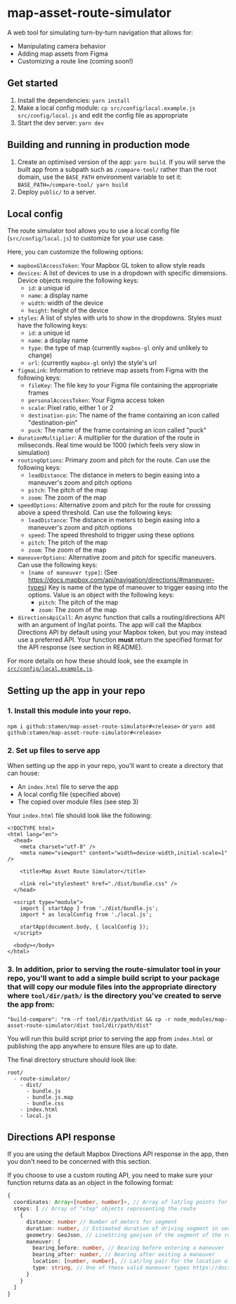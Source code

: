 # map-asset-route-simulator

A web tool for simulating turn-by-turn navigation that allows for:

- Manipulating camera behavior
- Adding map assets from Figma
- Customizing a route line (coming soon!)

## Get started

1. Install the dependencies: `yarn install`
2. Make a local config module: `cp src/config/local.example.js src/config/local.js` and edit the config file as appropriate
3. Start the dev server: `yarn dev`

## Building and running in production mode

1. Create an optimised version of the app: `yarn build`. If you will serve the built app from a subpath such as `/compare-tool/` rather than the root domain, use the `BASE_PATH` environment variable to set it: `BASE_PATH=/compare-tool/ yarn build`
2. Deploy `public/` to a server.

## Local config

The route simulator tool allows you to use a local config file (`src/config/local.js`) to customize for your use case.

Here, you can customize the following options:

- `mapboxGlAccessToken`: Your Mapbox GL token to allow style reads
- `devices`: A list of devices to use in a dropdown with specific dimensions. Device objects require the following keys:
  - `id`: a unique id
  - `name`: a display name
  - `width`: width of the device
  - `height`: height of the device
- `styles`: A list of styles with urls to show in the dropdowns. Styles must have the following keys:
  - `id`: a unique id
  - `name`: a display name
  - `type`: the type of map (currently `mapbox-gl` only and unlikely to change)
  - `url`: (currently `mapbox-gl` only) the style's url
- `figmaLink`: Information to retrieve map assets from Figma with the following keys:
  - `fileKey`: The file key to your Figma file containing the appropriate frames
  - `personalAccessToken`: Your Figma access token
  - `scale`: Pixel ratio, either 1 or 2
  - `destination-pin`: The name of the frame containing an icon called "destination-pin"
  - `puck`: The name of the frame containing an icon called "puck"
- `durationMultiplier`: A multiplier for the duration of the route in miliseconds. Real time would be 1000 (which feels very slow in simulation)
- `routingOptions`: Primary zoom and pitch for the route. Can use the following keys:
  - `leadDistance`: The distance in meters to begin easing into a maneuver's zoom and pitch options
  - `pitch`: The pitch of the map
  - `zoom`: The zoom of the map
- `speedOptions`: Alternative zoom and pitch for the route for crossing above a speed threshold. Can use the following keys:
  - `leadDistance`: The distance in meters to begin easing into a maneuver's zoom and pitch options
  - `speed`: The speed threshold to trigger using these options
  - `pitch`: The pitch of the map
  - `zoom`: The zoom of the map
- `maneuverOptions`: Alternative zoom and pitch for specific maneuvers. Can use the following keys:
  - `[name of maneuver type]`: (See https://docs.mapbox.com/api/navigation/directions/#maneuver-types) Key is name of the type of maneuver to trigger easing into the options. Value is an object with the following keys:
    - `pitch`: The pitch of the map
    - `zoom`: The zoom of the map
- `directionsApiCall`: An async function that calls a routing/directions API with an argument of lng/lat points. The app will call the Mapbox Directions API by default using your Mapbox token, but you may instead use a preferred API. Your function **must** return the specified format for the API response (see section in README).

For more details on how these should look, see the example in [`src/config/local.example.js`](./src/config/local.example.js).

## Setting up the app in your repo

### 1. Install this module into your repo.

`npm i github:stamen/map-asset-route-simulator#<release>` or `yarn add github:stamen/map-asset-route-simulator#<release>`

### 2. Set up files to serve app

When setting up the app in your repo, you'll want to create a directory that can house:

- An `index.html` file to serve the app
- A local config file (specified above)
- The copied over module files (see step 3)

Your `index.html` file should look like the following:

```
<!DOCTYPE html>
<html lang="en">
  <head>
    <meta charset="utf-8" />
    <meta name="viewport" content="width=device-width,initial-scale=1" />

    <title>Map Asset Route Simulator</title>

    <link rel="stylesheet" href="./dist/bundle.css" />
  </head>

  <script type="module">
    import { startApp } from './dist/bundle.js';
    import * as localConfig from './local.js';

    startApp(document.body, { localConfig });
  </script>

  <body></body>
</html>
```

### 3. In addition, prior to serving the route-simulator tool in your repo, you'll want to add a simple build script to your package that will copy our module files into the appropriate directory where `tool/dir/path/` is the directory you've created to serve the app from:

`"build-compare": "rm -rf tool/dir/path/dist && cp -r node_modules/map-asset-route-simulator/dist tool/dir/path/dist"`

You will run this build script prior to serving the app from `index.html` or publishing the app anywhere to ensure files are up to date.

The final directory structure should look like:

```
root/
  - route-simulator/
    - dist/
      - bundle.js
      - bundle.js.map
      - bundle.css
    - index.html
    - local.js
```

## Directions API response

If you are using the default Mapbox Directions API response in the app, then you don't need to be concerned with this section.

If you choose to use a custom routing API, you need to make sure your function returns data as an object in the following format:

```ts
{
  coordinates: Array<[number, number]>, // Array of lat/lng points for the entire route as array values
  steps: [ // Array of "step" objects representing the route
    {
      distance: number // Number of meters for segment
      duration: number, // Estimated duration of driving segment in seconds
      geometry: GeoJson, // LineString geojson of the segment of the route
      maneuver: {
        bearing_before: number, // Bearing before entering a maneuver
        bearing_after: number, // Bearing after exiting a maneuver
        location: [number, number], // Lat/lng pair for the location of the maneuver
        type: string, // One of these valid maneuver types https://docs.mapbox.com/api/navigation/directions/#maneuver-types
      }
    }
  ]
}
```
